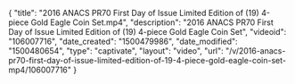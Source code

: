 {
    "title": "2016 ANACS PR70 First Day of Issue Limited Edition of (19) 4-piece Gold Eagle Coin Set.mp4",
    "description": "2016 ANACS PR70 First Day of Issue Limited Edition of (19) 4-piece Gold Eagle Coin Set",
    "videoid": "106007716",
    "date_created": "1500479986",
    "date_modified": "1500480654",
    "type": "captivate",
    "layout": "video",
    "url": "\/v\/2016-anacs-pr70-first-day-of-issue-limited-edition-of-19-4-piece-gold-eagle-coin-set-mp4\/106007716"
}